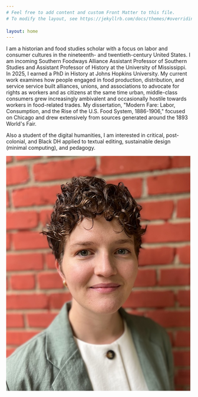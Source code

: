 ```yaml
---
# Feel free to add content and custom Front Matter to this file.
# To modify the layout, see https://jekyllrb.com/docs/themes/#overriding-theme-defaults

layout: home
---
```

I am a historian and food studies scholar with a focus on labor and consumer cultures in the nineteenth- and twentieth-century United States. I am incoming Southern Foodways Alliance Assistant Professor of Southern Studies and Assistant Professor of History at the University of Mississippi. In 2025, I earned a PhD in History at Johns Hopkins University. My current work examines how people engaged in food production, distribution, and service service built alliances, unions, and associations to advocate for rights as workers and as citizens at the same time urban, middle-class consumers grew increasingly ambivalent and occasionally hostile towards workers in food-related trades. My dissertation, "Modern Fare: Labor, Consumption, and the Rise of the U.S. Food System, 1886-1906," focused on Chicago and drew extensively from sources generated around the 1893 World's Fair.
  
Also a student of the digital humanities, I am interested in critical, post-colonial, and Black DH applied to textual editing, sustainable design (minimal computing), and pedagogy.

![headshot](/palazzolo.jpeg)
